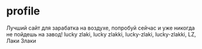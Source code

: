 # profile
Лучший сайт для зарабатка на воздухе, попробуй сейчас и уже никогда не пойдешь на завод!
lucky zlaki, lucky zlakki, lucky-zlaki, lucky-zlakki, LZ, Лаки Злаки
